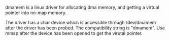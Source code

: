 dmamem is a linux driver for allocating dma memory, and getting a virtual pointer into no-map memory. 

The driver has a char device which is accessible through /dev/dmamem after the driver has been probed. 
The compatibility string is "dmamem". Use mmap after the device has been opened to get the virutal pointer.
